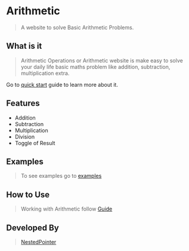 # Arithmetic
> A website to solve Basic Arithmetic Problems.

## What is it
> Arithmetic Operations or Arithmetic website is make easy to solve your  daily life basic maths problem like addition, subtraction, multiplication extra.

Go to [quick start](quickstart.md) guide to learn more about it.

## Features
* Addition 
* Subtraction
* Multiplication
* Division
* Toggle of Result

## Examples
> To see examples go to [examples](example.md)

## How to Use
> Working with Arithmetic follow [Guide](guide.md)

## Developed By
> [NestedPointer](www.nestedpointer.com)



